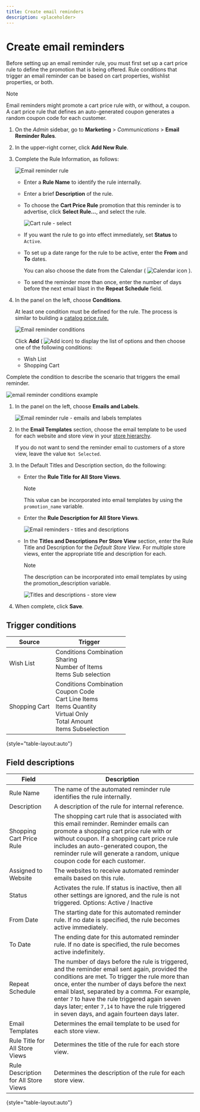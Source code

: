 ```yaml
---
title: Create email reminders
description: <placeholder>
---
```

# Create email reminders

Before setting up an email reminder rule, you must first set up a cart price rule to define the promotion that is being offered. Rule conditions that trigger an email reminder can be based on cart properties, wishlist properties, or both.

>[!NOTE]
>
>Email reminders might promote a cart price rule with, or without, a coupon. A cart price rule that defines an auto-generated coupon generates a random coupon code for each customer.

1. On the _Admin_ sidebar, go to **Marketing** > _Communications_ > **Email Reminder Rules**.

1. In the upper-right corner, click **Add New Rule**.

1. Complete the Rule Information, as follows:

    ![Email reminder rule](./assets/email-reminder-new.png)<!-- zoom -->

   - Enter a **Rule Name** to identify the rule internally.

   - Enter a brief **Description** of the rule.

   - To choose the **Cart Price Rule** promotion that this reminder is to advertise, click **Select Rule…**, and select the rule.

      ![Cart rule - select](./assets/email-reminder-select-rule.png)<!-- zoom -->

   - If you want the rule to go into effect immediately, set **Status** to `Active`.

   - To set up a date range for the rule to be active, enter the **From** and **To** dates.

      You can also choose the date from the Calendar ( ![Calendar icon](../assets/icon-calendar.png) ).

   - To send the reminder more than once, enter the number of days before the next email blast in the **Repeat Schedule** field.

1. In the panel on the left, choose **Conditions**.

   At least one condition must be defined for the rule. The process is similar to building a [catalog price rule.](price-rules-catalog.md)

   ![Email reminder conditions](./assets/email-reminder-conditions.png)<!-- zoom -->

   Click **Add** ( ![Add icon](../assets/icon-add-green-circle.png)) to display the list of options and then choose one of the following conditions:

      - Wish List
      - Shopping Cart

  Complete the condition to describe the scenario that triggers the email reminder.

   ![email reminder conditions example](./assets/email-reminder-condition-example.png)<!-- zoom -->

1. In the panel on the left, choose **Emails and Labels**.

   ![Email reminder rule - emails and labels templates ](./assets/email-reminder-rule-emails-labels-email-templates.png)<!-- zoom -->

1. In the **Email Templates** section, choose the email template to be used for each website and store view in your [store hierarchy](../getting-started/websites-stores-views.md).

   If you do not want to send the reminder email to customers of a store view, leave the value `Not Selected`.

1. In the Default Titles and Description section, do the following:

   - Enter the **Rule Title for All Store Views**.

      >[!NOTE]
      >
      >This value can be incorporated into email templates by using the `promotion_name` variable.

   - Enter the **Rule Description for All Store Views**.

      ![Email reminders - titles and descriptions](./assets/email-reminders-emails-and-labels-default-titles-description.png)<!-- zoom -->

   - In the **Titles and Descriptions Per Store View** section, enter the Rule Title and Description for the _Default Store View_. For multiple store views, enter the appropriate title and description for each.

      >[!NOTE]
      >
      >The description can be incorporated into email templates by using the promotion_description variable.

      ![Titles and descriptions - store view](./assets/email-reminder-rules-title-descriptions-per-store-view.png)<!-- zoom -->

1. When complete, click **Save**.

## Trigger conditions

|Source|Trigger|
|--- |--- |
|Wish List|Conditions Combination<br/>Sharing<br/>Number of Items<br/>Items Sub selection|
|Shopping Cart|Conditions Combination<br/>Coupon Code<br/>Cart Line Items<br/>Items Quantity<br/>Virtual Only<br/>Total Amount<br/>Items Subselection|

{style="table-layout:auto"}

## Field descriptions

|Field|Description|
|--- |--- |
|Rule Name|The name of the automated reminder rule identifies the rule internally.|
|Description|A description of the rule for internal reference.|
|Shopping Cart Price Rule|The shopping cart rule that is associated with this email reminder. Reminder emails can promote a shopping cart price rule with or without coupon. If a shopping cart price rule includes an auto-generated coupon, the reminder rule will generate a random, unique coupon code for each customer.|
|Assigned to Website|The websites to receive automated reminder emails based on this rule.|
|Status|Activates the rule. If status is inactive, then all other settings are ignored, and the rule is not triggered. Options: Active / Inactive|
|From Date|The starting date for this automated reminder rule. If no date is specified, the rule becomes active immediately.|
|To Date|The ending date for this automated reminder rule. If no date is specified, the rule becomes active indefinitely.|
|Repeat Schedule|The number of days before the rule is triggered, and the reminder email sent again, provided the conditions are met. To trigger the rule more than once, enter the number of days before the next email blast, separated by a comma. For example, enter `7` to have the rule triggered again seven days later; enter `7,14` to have the rule triggered in seven days, and again fourteen days later.|
|Email Templates|Determines the email template to be used for each store view.|
|Rule Title for All Store Views|Determines the title of the rule for each store view.|
|Rule Description for All Store Views|Determines the description of the rule for each store view.|

{style="table-layout:auto"}
